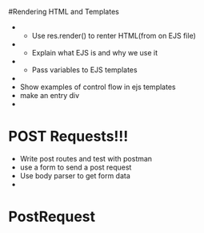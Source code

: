 #Rendering HTML and Templates

* * Use res.render() to renter HTML(from on EJS file)
* * Explain what EJS is and why we use it
* * Pass variables to EJS templates
* 
* Show examples of control flow in ejs templates
* make an entry div
* 

# POST Requests!!!

* Write post routes and test with postman
* use a form to send a post request
* Use body parser to get form data
* 

# PostRequest

